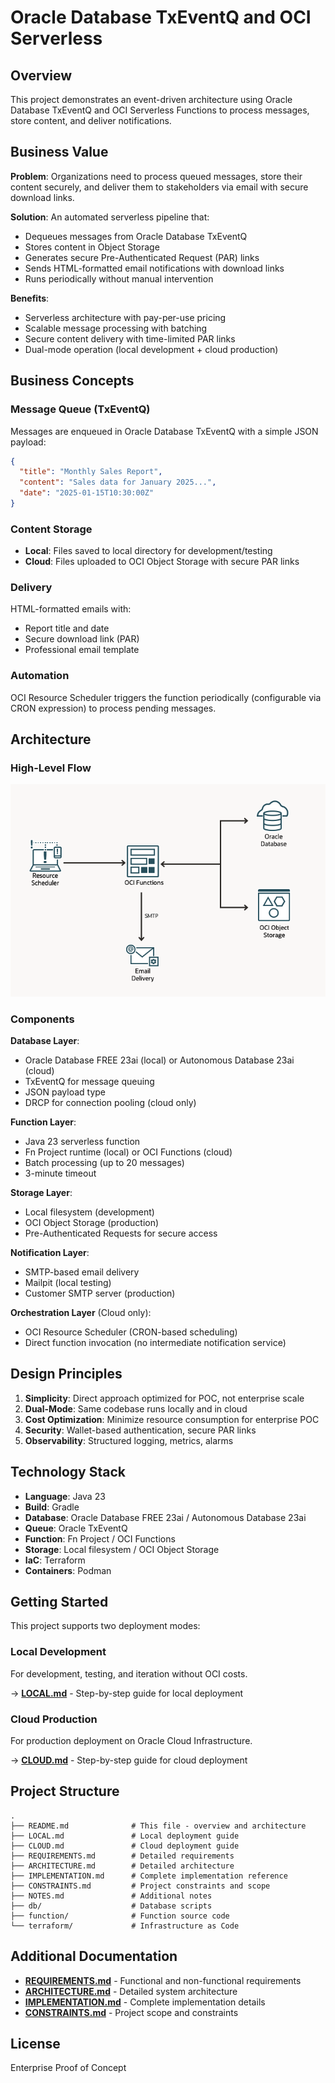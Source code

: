 # Oracle Database TxEventQ and OCI Serverless

## Overview

This project demonstrates an event-driven architecture using Oracle Database TxEventQ and OCI Serverless Functions to process messages, store content, and deliver notifications.

## Business Value

**Problem**: Organizations need to process queued messages, store their content securely, and deliver them to stakeholders via email with secure download links.

**Solution**: An automated serverless pipeline that:

- Dequeues messages from Oracle Database TxEventQ
- Stores content in Object Storage
- Generates secure Pre-Authenticated Request (PAR) links
- Sends HTML-formatted email notifications with download links
- Runs periodically without manual intervention

**Benefits**:

- Serverless architecture with pay-per-use pricing
- Scalable message processing with batching
- Secure content delivery with time-limited PAR links
- Dual-mode operation (local development + cloud production)

## Business Concepts

### Message Queue (TxEventQ)

Messages are enqueued in Oracle Database TxEventQ with a simple JSON payload:

```json
{
  "title": "Monthly Sales Report",
  "content": "Sales data for January 2025...",
  "date": "2025-01-15T10:30:00Z"
}
```

### Content Storage

- **Local**: Files saved to local directory for development/testing
- **Cloud**: Files uploaded to OCI Object Storage with secure PAR links

### Delivery

HTML-formatted emails with:

- Report title and date
- Secure download link (PAR)
- Professional email template

### Automation

OCI Resource Scheduler triggers the function periodically (configurable via CRON expression) to process pending messages.

## Architecture

### High-Level Flow

![Architecture Overview](./docs/architecture_overview.png)

### Components

**Database Layer**:

- Oracle Database FREE 23ai (local) or Autonomous Database 23ai (cloud)
- TxEventQ for message queuing
- JSON payload type
- DRCP for connection pooling (cloud only)

**Function Layer**:

- Java 23 serverless function
- Fn Project runtime (local) or OCI Functions (cloud)
- Batch processing (up to 20 messages)
- 3-minute timeout

**Storage Layer**:

- Local filesystem (development)
- OCI Object Storage (production)
- Pre-Authenticated Requests for secure access

**Notification Layer**:

- SMTP-based email delivery
- Mailpit (local testing)
- Customer SMTP server (production)

**Orchestration Layer** (Cloud only):

- OCI Resource Scheduler (CRON-based scheduling)
- Direct function invocation (no intermediate notification service)

## Design Principles

1. **Simplicity**: Direct approach optimized for POC, not enterprise scale
2. **Dual-Mode**: Same codebase runs locally and in cloud
3. **Cost Optimization**: Minimize resource consumption for enterprise POC
4. **Security**: Wallet-based authentication, secure PAR links
5. **Observability**: Structured logging, metrics, alarms

## Technology Stack

- **Language**: Java 23
- **Build**: Gradle
- **Database**: Oracle Database FREE 23ai / Autonomous Database 23ai
- **Queue**: Oracle TxEventQ
- **Function**: Fn Project / OCI Functions
- **Storage**: Local filesystem / OCI Object Storage
- **IaC**: Terraform
- **Containers**: Podman

## Getting Started

This project supports two deployment modes:

### Local Development

For development, testing, and iteration without OCI costs.

→ **[LOCAL.md](LOCAL.md)** - Step-by-step guide for local deployment

### Cloud Production

For production deployment on Oracle Cloud Infrastructure.

→ **[CLOUD.md](CLOUD.md)** - Step-by-step guide for cloud deployment

## Project Structure

```
.
├── README.md              # This file - overview and architecture
├── LOCAL.md               # Local deployment guide
├── CLOUD.md               # Cloud deployment guide
├── REQUIREMENTS.md        # Detailed requirements
├── ARCHITECTURE.md        # Detailed architecture
├── IMPLEMENTATION.md      # Complete implementation reference
├── CONSTRAINTS.md         # Project constraints and scope
├── NOTES.md               # Additional notes
├── db/                    # Database scripts
├── function/              # Function source code
└── terraform/             # Infrastructure as Code
```

## Additional Documentation

- **[REQUIREMENTS.md](REQUIREMENTS.md)** - Functional and non-functional requirements
- **[ARCHITECTURE.md](ARCHITECTURE.md)** - Detailed system architecture
- **[IMPLEMENTATION.md](IMPLEMENTATION.md)** - Complete implementation details
- **[CONSTRAINTS.md](CONSTRAINTS.md)** - Project scope and constraints

## License

Enterprise Proof of Concept
